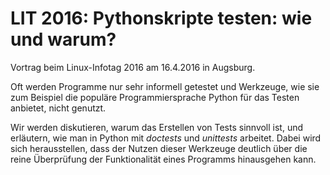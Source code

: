 LIT 2016: Pythonskripte testen: wie und warum?
==============================================

Vortrag beim Linux-Infotag 2016 am 16.4.2016 in Augsburg.

Oft werden Programme nur sehr informell getestet und Werkzeuge, wie sie
zum Beispiel die populäre Programmiersprache Python für das Testen
anbietet, nicht genutzt.

Wir werden diskutieren, warum das Erstellen von Tests sinnvoll ist, und
erläutern, wie man in Python mit *doctests* und *unittests* arbeitet. Dabei
wird sich herausstellen, dass der Nutzen dieser Werkzeuge deutlich über
die reine Überprüfung der Funktionalität eines Programms hinausgehen
kann.
